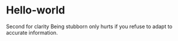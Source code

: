 # Hello-world
Second for clarity
Being stubborn only hurts if you refuse to adapt to accurate information.
